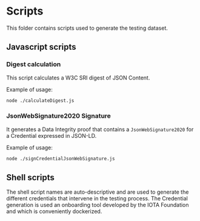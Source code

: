 # Scripts

This folder contains scripts used to generate the testing dataset.

## Javascript scripts

### Digest calculation

This script calculates a W3C SRI digest of JSON Content.

Example of usage:

```sh
node ./calculateDigest.js
```

### JsonWebSignature2020 Signature

It generates a Data Integrity proof that contains a `JsonWebSignature2020` for a Credential expressed in JSON-LD.

Example of usage:

```sh
node ./signCredentialJsonWebSignature.js
```

## Shell scripts

The shell script names are auto-descriptive and are used to generate the different credentials that intervene in the testing process. The Credential generation is used an onboarding tool developed by the IOTA Foundation and which is conveniently dockerized.
